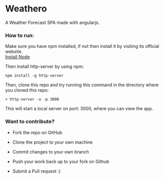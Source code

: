 # Weathero
A Weather Forecast SPA made with angularjs.  

### How to run:  
Make sure you have npm installed, if not then install it by visiting its official website.  
[Install Node](https://nodejs.org/en/)  
  
Then install http-server by using npm:  
```
npm install -g http-server
```  
  
Then, clone this repo and try running this command in the directory where you cloned this repo:
```
> http-server -o -p 3000
```  
This will start a local server on port: 3000, where you can view the app.  



### Want to contribute?  

- Fork the repo on GitHub

- Clone the project to your own machine

- Commit changes to your own branch

- Push your work back up to your fork on Github

- Submit a Pull request :)




